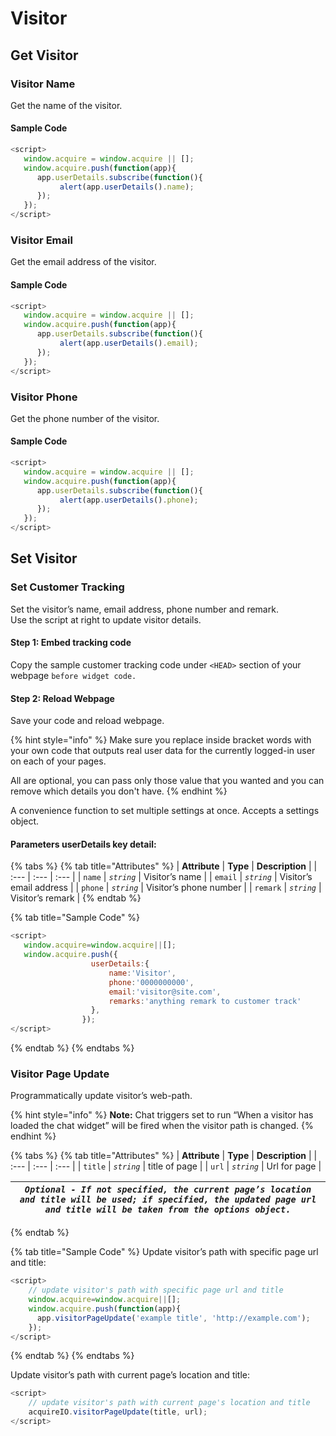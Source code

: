 # Visitor

## Get Visitor

### Visitor Name

Get the name of the visitor.

#### Sample Code

```javascript
<script>
   window.acquire = window.acquire || [];
   window.acquire.push(function(app){
      app.userDetails.subscribe(function(){
           alert(app.userDetails().name);
      });
   });
</script>
```

### Visitor Email

Get the email address of the visitor.

#### Sample Code

```javascript
<script>
   window.acquire = window.acquire || [];
   window.acquire.push(function(app){
      app.userDetails.subscribe(function(){
           alert(app.userDetails().email);
      });
   });
</script>
```

### Visitor Phone

Get the phone number of the visitor.

#### Sample Code

```javascript
<script>
   window.acquire = window.acquire || [];
   window.acquire.push(function(app){
      app.userDetails.subscribe(function(){
           alert(app.userDetails().phone);
      });
   });
</script>
```

## Set Visitor

### Set Customer Tracking

Set the visitor’s name, email address, phone number and remark.  
Use the script at right to update visitor details.

#### **Step 1: Embed tracking code**

Copy the sample customer tracking code under `<HEAD>` section of your webpage `before widget code.`

#### **Step 2: Reload Webpage**

Save your code and reload webpage.

{% hint style="info" %}
Make sure you replace inside bracket words with your own code that outputs real user data for the currently logged-in user on each of your pages.

All are optional, you can pass only those value that you wanted and you can remove which details you don't have.
{% endhint %}

A convenience function to set multiple settings at once. Accepts a settings object.

#### **Parameters userDetails key detail:**

{% tabs %}
{% tab title="Attributes" %}
| **Attribute** | **Type** | **Description** |
| :--- | :--- | :--- |
| `name` | _`string`_ | Visitor’s name |
| `email` | _`string`_ | Visitor’s email address |
| `phone` | _`string`_ | Visitor’s phone number |
| `remark` | _`string`_ | Visitor’s remark |
{% endtab %}

{% tab title="Sample Code" %}
```javascript
<script>
   window.acquire=window.acquire||[];
   window.acquire.push({
                  userDetails:{
                      name:'Visitor',
                      phone:'0000000000',
                      email:'visitor@site.com',
                      remarks:'anything remark to customer track'
                  },
                });
</script>
```
{% endtab %}
{% endtabs %}

### Visitor Page Update

Programmatically update visitor’s web-path.

{% hint style="info" %}
**Note:** Chat triggers set to run “When a visitor has loaded the chat widget” will be fired when the visitor path is changed.
{% endhint %}

{% tabs %}
{% tab title="Attributes" %}
| **Attribute** | **Type** | **Description** |
| :--- | :--- | :--- |
| `title` | _`string`_ | title of page |
| `url` | _`string`_ | Url for page |

| _`Optional - If not specified, the current page’s location and title will be used; if specified, the updated page url and title will be taken from the options object.`_ |
| :---: |
{% endtab %}

{% tab title="Sample Code" %}
Update visitor’s path with specific page url and title:

```javascript
<script>
    // update visitor's path with specific page url and title
    window.acquire=window.acquire||[];
    window.acquire.push(function(app){
      app.visitorPageUpdate('example title', 'http://example.com');
    });
</script>
```
{% endtab %}
{% endtabs %}

Update visitor’s path with current page’s location and title:

```javascript
<script>
    // update visitor's path with current page's location and title
    acquireIO.visitorPageUpdate(title, url);
</script>
```

